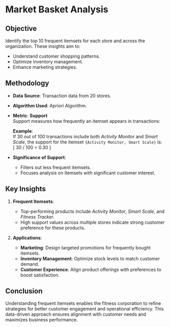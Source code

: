 # Market Basket Analysis

## Objective
Identify the top 10 frequent itemsets for each store and across the organization. These insights aim to:
- Understand customer shopping patterns.
- Optimize inventory management.
- Enhance marketing strategies.

## Methodology
- **Data Source**: Transaction data from 20 stores.
- **Algorithm Used**: Apriori Algorithm.
- **Metric**: **Support**  
  Support measures how frequently an itemset appears in transactions:  

  **Example**:  
  If 30 out of 100 transactions include both *Activity Monitor* and *Smart Scale*, the support for the itemset `{Activity Monitor, Smart Scale}` is:  
  \[
  30 / 100 = 0.30
  \]

- **Significance of Support**:  
  - Filters out less frequent itemsets.
  - Focuses analysis on itemsets with significant customer interest.

## Key Insights
1. **Frequent Itemsets**:  
   - Top-performing products include *Activity Monitor*, *Smart Scale*, and *Fitness Tracker*.  
   - High support values across multiple stores indicate strong customer preference for these products.

2. **Applications**:  
   - **Marketing**: Design targeted promotions for frequently bought itemsets.  
   - **Inventory Management**: Optimize stock levels to match customer demand.  
   - **Customer Experience**: Align product offerings with preferences to boost satisfaction.

## Conclusion
Understanding frequent itemsets enables the fitness corporation to refine strategies for better customer engagement and operational efficiency. This data-driven approach ensures alignment with customer needs and maximizes business performance.
